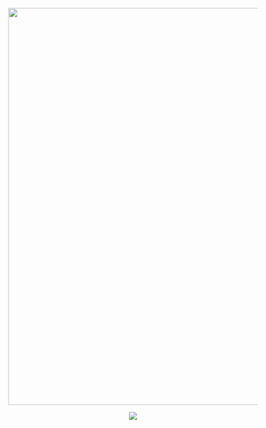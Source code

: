<p align="center">
  <img  src="https://user-images.githubusercontent.com/114322129/209759262-75c5796d-33aa-4a90-a51b-89282a192778.png" width="800" >
</p>

<p align = "center"> <img  src = "https://github.com/BuddyReed/README/blob/main/img/LifeTrakFinalBig.gif"/>
